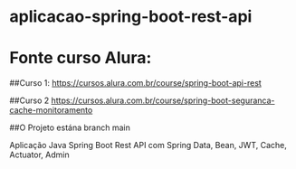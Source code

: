 # aplicacao-spring-boot-rest-api

# Fonte curso Alura: 

##Curso 1: https://cursos.alura.com.br/course/spring-boot-api-rest

##Curso 2 https://cursos.alura.com.br/course/spring-boot-seguranca-cache-monitoramento

##O Projeto estána branch main

Aplicação Java Spring Boot Rest API com Spring Data, Bean, JWT, Cache, Actuator, Admin
